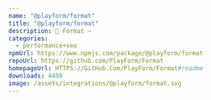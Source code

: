 ```yaml
---
name: "@playform/format"
title: "@playform/format"
description: 🗻 Format —
categories:
  - performance+seo
npmUrl: https://www.npmjs.com/package/@playform/format
repoUrl: https://github.com/PlayForm/Format
homepageUrl: HTTPS://GitHub.Com/PlayForm/Format#readme
downloads: 4459
image: /assets/integrations/@playform/format.svg
---
```

